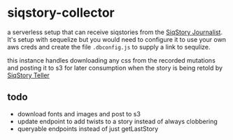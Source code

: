 # siqstory-collector

a serverless setup that can receive siqstories from the [SiqStory Journalist](http://github.com/relateiq/siqstory-journalist ""). It's setup with sequelize but you would need to configure it to use your own aws creds and create the file `.dbconfig.js` to supply a link to sequlize.

this instance handles downloading any css from the recorded mutations and posting it to s3 for later consumption when the story is being retold by [SiqStory Teller](http://github.com/relateiq/siqstory-teller "") 

todo
----
* download fonts and images and post to s3
* update endpoint to add twists to a story instead of always clobbering
* queryable endpoints instead of just getLastStory
